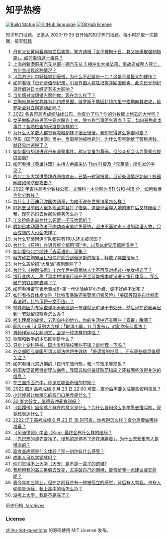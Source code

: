 # 知乎热榜
[![Build Status](https://github.com/ToWeLong/zhihu-hot-questions/workflows/CI/badge.svg)](https://github.com/ToWeLong/zhihu-hot-questions/actions)
[![GitHub language](https://img.shields.io/badge/language-golang-orange.svg)](https://golang.org/)
[![GitHub license](https://img.shields.io/github/license/ToWeLong/zhihu-hot-questions)](https://github.com/ToWeLong/zhihu-hot-questions/blob/main/LICENSE)

知乎热门话题，记录从 2020-11-29 日开始的知乎热门话题。每小时抓取一次数据，按天[归档](./archives)

<!-- BEGIN -->

1. [丹东父女黄码看病被拦后袭警，警方通报「女子被拘十日，其父被采取强制措施」，如何看待这一事件？](https://www.zhihu.com/question/539068315)
1. [上海创新港蔚来汽车总部一辆汽车从 3 楼冲出大楼坠落，事故造成两人死亡，为何会出现这种情况？](https://www.zhihu.com/question/539122818)
1. [《西游记》中妖怪抓到唐僧，为什么不赶紧吃一口？这是不是最大的硬伤？](https://www.zhihu.com/question/538825202)
1. [如何看待「日元贬值创纪录，引发外国人疯狂扫货并回国倒卖」此次日元创纪录贬值对日本经济有多大影响？](https://www.zhihu.com/question/538779414)
1. [当年填对或填错志愿的你，现在怎么样了？](https://www.zhihu.com/question/537010802)
1. [立陶宛总统宣称其为北约成员国，俄罗斯不敢因封锁加里宁格勒向其进攻，俄罗斯会对立陶宛动武吗？](https://www.zhihu.com/question/539052785)
1. [2022 各省市高考成绩陆续公布，你查分了吗？你的分数能上想去的大学吗？](https://www.zhihu.com/question/539066229)
1. [女子做胸透被男医生要求脱光上衣，院方称当事医生离岗 7 天，如何避免此类事件？各项检查的尺度是怎样的？](https://www.zhihu.com/question/539059740)
1. [为什么大多数人都觉穿凉鞋配袜子很土很傻，我却觉得这么穿很可爱？](https://www.zhihu.com/question/538053997)
1. [电影《国产凌凌漆》当中，当周星驰被枪毙时，为什么周星驰给了警察点钱，就轻易地逃脱了？](https://www.zhihu.com/question/28600649)
1. [如何看待胡锡进评丹东袭警事件，称父女虽为黄码，但公众都会认为警察应提供协助?](https://www.zhihu.com/question/539119112)
1. [如何看待《英雄联盟》主持人余霜采访 Tian 时提及「兄弟情」所引发的争议？](https://www.zhihu.com/question/539020362)
1. [西北工业大学遭受境外网络攻击，已第一时间报警，目前处理情况如何？校园网络如何防御攻击？](https://www.zhihu.com/question/538980010)
1. [2022 年吉林高考分数线公布，文理科一本分别为 511 分和 488 分，如何看待今年分数线？](https://www.zhihu.com/question/539134543)
1. [为什么比亚迪只吹国内销量，为啥不说在世界销量怎么样？](https://www.zhihu.com/question/530286919)
1. [妈妈去世前借入很多现金并且打了借条，这些现金存入她的账户后又转账给了我，现在妈妈去世那些债务怎么办？](https://www.zhihu.com/question/472056009)
1. [丁义珍临走前为什么要留一千元给司机？](https://www.zhihu.com/question/58148501)
1. [假如日本动漫作者不向幼态审美宅男妥协，坚决不画幼态人设的动漫人物，只画成熟的人设会怎样？](https://www.zhihu.com/question/538751812)
1. [为什么梵蒂冈连军队都只有110人还未被灭国？](https://www.zhihu.com/question/431767839)
1. [为什么《只狼》各语言版全都用“死”字，以及buff显示都是汉字？](https://www.zhihu.com/question/538107006)
1. [如何看待北京地铁「去英语化」现象？](https://www.zhihu.com/question/533486932)
1. [俄方称立陶宛居民很快将感受到俄罗斯的报复，释放了哪些信号？](https://www.zhihu.com/question/538957014)
1. [为什么盖伦把“大反派”机制删除了？](https://www.zhihu.com/question/538720697)
1. [为什么《神雕侠侣》十六年后中原武林人士不再反对杨过小龙女相恋了？](https://www.zhihu.com/question/538215364)
1. [银行业内人士称「河南村镇银行储户资金可能根本就没进入银行体系」，那么储户的钱到底去哪了？](https://www.zhihu.com/question/538991186)
1. [如何看待雷军表示骁龙8+第一代体验绝非小升级，调不好绝不发布？](https://www.zhihu.com/question/538766869)
1. [如何看待媒体发文称「比特币暴跌还需警惕归零风险」「美国等国宣布比特币非法时，比特币将一文不值」？](https://www.zhihu.com/question/538887408)
1. [辅导员因为专家查课那天我迟到一节课就记旷课十节处分，然后现在说我再迟到一节就留校察看怎么办？](https://www.zhihu.com/question/538517051)
1. [考出理想的成绩、去到向往的地方，你的生活中还有哪些「喜提」瞬间？](https://www.zhihu.com/question/535879939)
1. [网传小米 13 系列大变样：「取消小屏，11 月发布」，对此你有何看法？](https://www.zhihu.com/question/538541877)
1. [男频作家写女频网文，会是一种怎样的体验？](https://www.zhihu.com/question/539120766)
1. [物理和数学的本质区别是什么？](https://www.zhihu.com/question/538975746)
1. [只能上专科院校，国内专科院校哪些不错？能推荐一下吗？](https://www.zhihu.com/question/402485923)
1. [外交部回应美国所谓涉疆法律将生效称 「是谎言的继续」，还有哪些信息值得关注？](https://www.zhihu.com/question/538823361)
1. [如何看待北京近期的「自行车骑行热」和一车难求等现象？](https://www.zhihu.com/question/537693355)
1. [韩国发现首例猴痘疑似病例，我国该如何做好防范措施？还有哪些值得关注的信息？](https://www.zhihu.com/question/538845862)
1. [在三国杀面杀中，你见过哪些奇怪的村规？](https://www.zhihu.com/question/297162219)
1. [2022 四川高考成绩 6 月 23 日 22:00 可查，查分后需要关注哪些资料信息？](https://www.zhihu.com/question/539120957)
1. [小时候最让你难忘的校门口美食是什么？](https://www.zhihu.com/question/537847844)
1. [32 岁大龄女，值得去冲麦肯锡吗？](https://www.zhihu.com/question/537345031)
1. [《甄嬛传》里余莺儿存在的意义是什么？为什么要用这么多笔墨去描写她，究竟想表达什么？](https://www.zhihu.com/question/536875941)
1. [2022 辽宁高考成绩 6 月 23 日 16 时可查，你考得怎么样？查分后要做哪些准备？](https://www.zhihu.com/question/539154720)
1. [《风骚律师》中金（Kim）最终会有什么样的结局？](https://www.zhihu.com/question/448869350)
1. [「先炽热的却先变冷了，慢热的却停不了还在沸腾着」，为什么恋爱里有人是慢冷的？](https://www.zhihu.com/question/538584813)
1. [高考查成绩是什么体验？那一刻你有什么感受？](https://www.zhihu.com/question/538978634)
1. [成年人可以学钢琴吗？](https://www.zhihu.com/question/501350480)
1. [你们觉得不上大学（大专）是不是一辈子的遗憾?](https://www.zhihu.com/question/539125631)
1. [我想用我的高三暑假去改变，去突破自己的困境，能否给我一点建议或安慰呢？](https://www.zhihu.com/question/539048034)
1. [我今年初三毕业，但在之前我总有一种被孤立的感觉，背后有人骂我，也有人偷偷告诉我，我上高中的话怎么办？](https://www.zhihu.com/question/539130300)
1. [没考上大学，我是不是完了？](https://www.zhihu.com/question/539111258)

<!-- END -->

历史归档 [./archives](./archives)


### License
[zhihu-hot-questions](https://github.com/towelong/zhihu-hot-questions) 的源码使用 MIT License 发布。